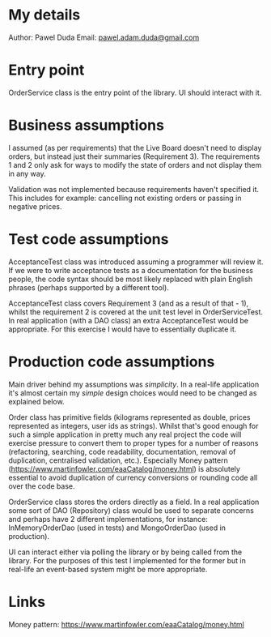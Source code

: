 My details
===========================
Author: Pawel Duda
Email: pawel.adam.duda@gmail.com


Entry point
==========================
OrderService class is the entry point of the library. UI should interact with it.


Business assumptions
===========================
I assumed (as per requirements) that the Live Board doesn't need to display orders, but instead just their summaries (Requirement 3). The requirements 1 and 2 only ask for ways to modify the state of orders and not display them in any way.

Validation was not implemented because requirements haven't specified it. This includes for example: cancelling not existing orders or passing in negative prices.


Test code assumptions
===========================
AcceptanceTest class was introduced assuming a programmer will review it. If we were to write acceptance tests as a documentation for the business people, the code syntax should be most likely replaced with plain English phrases (perhaps supported by a different tool).

AcceptanceTest class covers Requirement 3 (and as a result of that - 1), whilst the requirement 2 is covered at the unit test level in OrderServiceTest. In real application (with a DAO class) an extra AcceptanceTest would be appropriate. For this exercise I would have to essentially duplicate it.


Production code assumptions
===========================
Main driver behind my assumptions was *simplicity*. In a real-life application it's almost certain my *simple* design choices would need to be changed as explained below.

Order class has primitive fields (kilograms represented as double, prices represented as integers, user ids as strings). Whilst that's good enough for such a simple application in pretty much any real project the code will exercise pressure to convert them to proper types for a number of reasons (refactoring, searching, code readability, documentation, removal of duplication, centralised validation, etc.). Especially Money pattern (https://www.martinfowler.com/eaaCatalog/money.html) is absolutely essential to avoid duplication of currency conversions or rounding code all over the code base.

OrderService class stores the orders directly as a field. In a real application some sort of DAO (Repository) class would be used to separate concerns and perhaps have 2 different implementations, for instance: InMemoryOrderDao (used in tests) and MongoOrderDao (used in production).

UI can interact either via polling the library or by being called from the library. For the purposes of this test I implemented for the former but in real-life an event-based system might be more appropriate.


Links
===========================
Money pattern: https://www.martinfowler.com/eaaCatalog/money.html